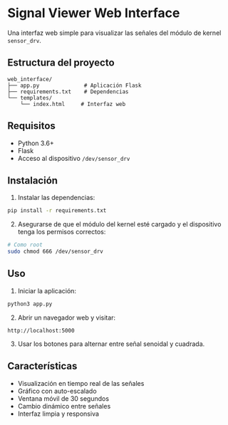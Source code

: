 # Signal Viewer Web Interface

Una interfaz web simple para visualizar las señales del módulo de kernel `sensor_drv`.

## Estructura del proyecto

```
web_interface/
├── app.py              # Aplicación Flask
├── requirements.txt    # Dependencias
└── templates/
    └── index.html     # Interfaz web
```

## Requisitos

- Python 3.6+
- Flask
- Acceso al dispositivo `/dev/sensor_drv`

## Instalación

1. Instalar las dependencias:
```bash
pip install -r requirements.txt
```

2. Asegurarse de que el módulo del kernel esté cargado y el dispositivo tenga los permisos correctos:
```bash
# Como root
sudo chmod 666 /dev/sensor_drv
```

## Uso

1. Iniciar la aplicación:
```bash
python3 app.py
```

2. Abrir un navegador web y visitar:
```
http://localhost:5000
```

3. Usar los botones para alternar entre señal senoidal y cuadrada.

## Características

- Visualización en tiempo real de las señales
- Gráfico con auto-escalado
- Ventana móvil de 30 segundos
- Cambio dinámico entre señales
- Interfaz limpia y responsiva 
